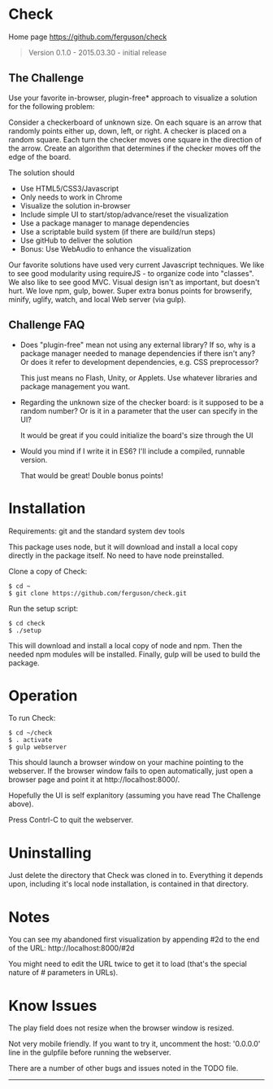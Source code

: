 Check
=====

Home page <https://github.com/ferguson/check>

> Version 0.1.0 - 2015.03.30 - initial release

The Challenge
-------------

Use your favorite in-browser, plugin-free* approach to visualize a
solution for the following problem:

Consider a checkerboard of unknown size. On each square is an arrow
that randomly points either up, down, left, or right. A checker is
placed on a random square. Each turn the checker moves one square in
the direction of the arrow. Create an algorithm that determines if the
checker moves off the edge of the board.

The solution should
 - Use HTML5/CSS3/Javascript
 - Only needs to work in Chrome
 - Visualize the solution in-browser
 - Include simple UI to start/stop/advance/reset the visualization
 - Use a package manager to manage dependencies
 - Use a scriptable build system (if there are build/run steps)
 - Use gitHub to deliver the solution
 - Bonus: Use WebAudio to enhance the visualization


Our favorite solutions have used very current Javascript techniques.
We like to see good modularity using requireJS - to organize code into
"classes".  We also like to see good MVC. Visual design isn't as
important, but doesn't hurt. We love npm, gulp, bower.  Super extra
bonus points for browserify, minify, uglify, watch, and local Web
server (via gulp).

Challenge FAQ
-------------

 - Does "plugin-free" mean not using any external library? If so, why
   is a package manager needed to manage dependencies if there isn't
   any? Or does it refer to development dependencies, e.g. CSS
   preprocessor?

   This just means no Flash, Unity, or Applets. Use
   whatever libraries and package management you want.

 - Regarding the unknown size of the checker board: is it supposed to
   be a random number? Or is it in a parameter that the user can
   specify in the UI?

   It would be great if you could initialize the board's size through the UI

 - Would you mind if I write it in ES6? I'll include a compiled,
   runnable version.

   That would be great! Double bonus points!

Installation
============

Requirements: git and the standard system dev tools

This package uses node, but it will download and install a local copy
directly in the package itself. No need to have node preinstalled.

Clone a copy of Check:

    $ cd ~
    $ git clone https://github.com/ferguson/check.git

Run the setup script:

    $ cd check
    $ ./setup

This will download and install a local copy of node and npm. Then the
needed npm modules will be installed. Finally, gulp will be used to
build the package.

Operation
=========

To run Check:

    $ cd ~/check
    $ . activate
    $ gulp webserver

This should launch a browser window on your machine pointing to the
webserver. If the browser window fails to open automatically, just
open a browser page and point it at http://localhost:8000/.

Hopefully the UI is self explanitory (assuming you have read The
Challenge above).

Press Contrl-C to quit the webserver.

Uninstalling
============

Just delete the directory that Check was cloned in to. Everything it
depends upon, including it's local node installation, is contained in
that directory.

Notes
=====

You can see my abandoned first visualization by appending #2d to the
end of the URL: http://localhost:8000/#2d

You might need to edit the URL twice to get it to load (that's the
special nature of # parameters in URLs).

Know Issues
===========

The play field does not resize when the browser window is resized.

Not very mobile friendly. If you want to try it, uncomment the host:
'0.0.0.0' line in the gulpfile before running the webserver.

There are a number of other bugs and issues noted in the TODO file.

------------------------------------------------------------
